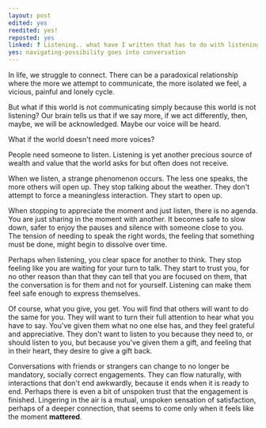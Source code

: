 ```yaml
---
layout: post
edited: yes
reedited: yes!
reposted: yes
linked: ? Listening.. what have I written that has to do with listening..
yes: navigating-possibility goes into conversation
---
```


In life, we struggle to connect. There can be a paradoxical relationship where the more we attempt to communicate, the more isolated we feel, a vicious, painful and lonely cycle.

But what if this world is not communicating simply because this world is not listening?
Our brain tells us that if we say more, if we act differently,
then, maybe, we will be acknowledged. Maybe our voice will be heard.

What if the world doesn't need more voices?

People need someone to listen. Listening is yet another precious source of wealth and value that the world asks for but
often does not receive.

When we listen, a strange phenomenon occurs. The less one speaks, the more others will open up. They stop talking about the weather. They don't attempt to force a meaningless interaction. They start to open up.

When stopping to appreciate the moment and just listen, there is no agenda. You are just sharing in the moment with another. It becomes safe to slow down, safer to enjoy the pauses and silence with someone close to you. The tension of needing to speak the right words, the feeling that something must be done, might begin to dissolve over time.

Perhaps when listening, you clear space for another to think.
They stop feeling like you are waiting for your turn to talk.
They start to trust you, for no other reason than that they can tell
that you are focused on them, that the conversation is for them and
not for yourself. Listening can make them feel safe enough to express themselves.

Of course, what you give, you get. You will find that others will want to do the same for you. They will want to turn their full attention to hear what you have to say. You've given them what no one else has, and they feel grateful and appreciative. They don't want to listen to you because they need to, or should listen to you, but because you've given them a gift, and feeling that in their heart, they desire to give a gift back.



Conversations with friends or strangers can change to no longer be mandatory, socially correct engagements.
They can flow naturally, with interactions that don't end awkwardly, because it ends when it is ready to end. Perhaps there is even a bit of unspoken trust that the engagement is finished. Lingering in the air is a mutual, unspoken sensation of satisfaction, perhaps of a deeper connection, that seems to come only when it feels like the moment
**mattered**.
